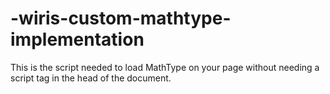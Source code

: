 # -wiris-custom-mathtype-implementation
This is the script needed to load MathType on your page without needing a script tag in the head of the document.
